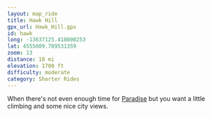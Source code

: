 ```yaml
---
layout: map_ride
title: Hawk Hill
gpx_url: Hawk_Hill.gpx
id: hawk
long: -13637125.418000253
lat: 4555609.789531359
zoom: 13
distance: 18 mi
elevation: 1700 ft
difficulty: moderate
category: Shorter Rides
---
```

When there's not even enough time for [Paradise](/ride/paradise/) but you want a little climbing and some nice city views.